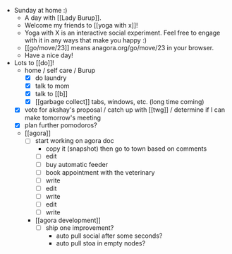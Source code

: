 - Sunday at home :)
  - A day with [[Lady Burup]].
  - Welcome my friends to [[yoga with x]]!
  - Yoga with X is an interactive social experiment. Feel free to engage with it in any ways that make you happy :)
  - [[go/move/23]] means anagora.org/go/move/23 in your browser.
  - Have a nice day!
- Lots to [[do]]!
  - home / self care / Burup
    - [x] do laundry
    - [x] talk to mom
    - [x] talk to [[b]]
    - [x] [[garbage collect]] tabs, windows, etc. (long time coming)
  - [x] vote for akshay's proposal / catch up with [[twg]] / determine if I can make tomorrow's meeting
  - [x] plan further pomodoros?
  - [[agora]]
    - [ ] start working on agora doc
      - copy it (snapshot) then go to town based on comments
      - [ ] edit
      - [ ] buy automatic feeder
      - [ ] book appointment with the veterinary
      - [ ] write
      - [ ] edit
      - [ ] write
      - [ ] edit
      - [ ] write
    - [[agora development]]
      - [ ] ship one improvement?
        - auto pull social after some seconds?
        - auto pull stoa in empty nodes?
